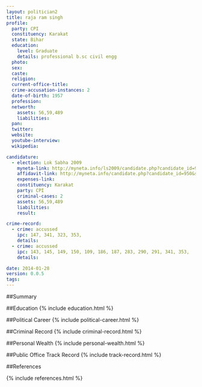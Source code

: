 ```yaml
---
layout: politician2
title: raja ram singh
profile: 
  party: CPI
  constituency: Karakat
  state: Bihar
  education: 
    level: Graduate
    details: professional b.sc civil engg
  photo: 
  sex: 
  caste: 
  religion: 
  current-office-title: 
  crime-accusation-instances: 2
  date-of-birth: 1957
  profession: 
  networth: 
    assets: 56,59,489
    liabilities: 
  pan: 
  twitter: 
  website: 
  youtube-interview: 
  wikipedia: 

candidature: 
  - election: Lok Sabha 2009
    myneta-link: http://myneta.info/ls2009/candidate.php?candidate_id=950
    affidavit-link: http://myneta.info/candidate.php?candidate_id=950&scan=original
    expenses-link: 
    constituency: Karakat 
    party: CPI
    criminal-cases: 2
    assets: 56,59,489
    liabilities: 
    result:  

crime-record: 
  - crime: accussed
    ipc: 147, 341, 323, 353,
    details:  
  - crime: accussed
    ipc: 143, 145, 149, 150, 109, 186, 187, 283, 290, 291, 341, 353,
    details:  

date: 2014-01-28
version: 0.0.5
tags: 
---
```

##Summary


##Education
{% include education.html %}


##Political Career
{% include political-career.html %}


##Criminal Record
{% include criminal-record.html %}


##Personal Wealth
{% include personal-wealth.html %}


##Public Office Track Record
{% include track-record.html %}


##References


{% include references.html %}